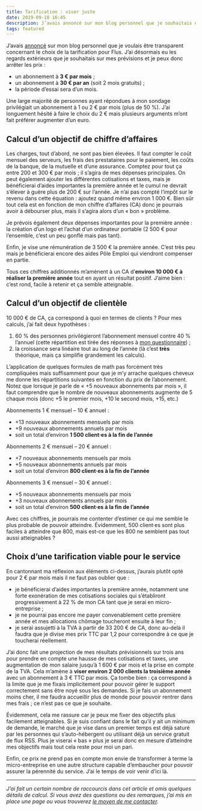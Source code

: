 ```yaml
---
title: Tarification : viser juste
date: 2019-09-10 16:45
description: J’avais annoncé sur mon blog personnel que je souhaitais être transparent concernant le choix de la tarification pour Flus. J’ai désormais eu les regards extérieurs que je souhaitais sur mes prévisions et je peux donc arrêter les prix.
tags: featured
---
```


J’avais [annoncé](https://marienfressinaud.fr/mon-futur-service-de-veille.html)
sur mon blog personnel que je voulais être transparent concernant le choix
de la tarification pour Flus. J’ai désormais eu les regards extérieurs que je
souhaitais sur mes prévisions et je peux donc arrêter les prix :

- un abonnement à **3 € par mois** ;
- un abonnement à **30 € par an** (soit 2 mois gratuits) ;
- la période d’essai sera d’un mois.

Une large majorité de personnes ayant répondues à mon sondage privilégiait un
abonnement à 1 ou 2 € par mois (plus de 50 %). J’ai longuement hésité à faire
le choix du 2 € mais plusieurs arguments m’ont fait préférer augmenter d’un euro.

## Calcul d’un objectif de chiffre d’affaires

Les charges, tout d’abord, ne sont pas bien élevées. Il faut compter le coût
mensuel des serveurs, les frais des prestataires pour le paiement, les coûts de
la banque, de la mutuelle et d’une assurance. Comptez pour tout ça entre 200 et
300 € par mois ; il s’agira de mes dépenses principales. On peut également
ajouter les différentes cotisations et taxes, mais je bénéficierai d’aides
importantes la première année et le cumul ne devrait s’élever à guère plus de
200 € sur l’année. Je n’ai pas compté l’impôt sur le revenu dans cette
équation : ajoutez quand même environ 1 000 €. Bien sûr tout cela est en
fonction de mon chiffre d’affaires (<abbr>CA</abbr>) donc je pourrais avoir à
débourser plus, mais il s’agira alors d’un « bon » problème.

Je prévois également deux dépenses importantes pour la première année : la
création d’un logo et l’achat d’un ordinateur portable (2 500 € pour
l’ensemble, c’est un peu gonflé mais pas tant).

Enfin, je vise une rémunération de 3 500 € la première année. C’est très peu
mais je bénéficierai encore des aides Pôle Emploi qui viendront compenser en
partie.

Tous ces chiffres additionnés m’amènent à un <abbr>CA</abbr> d’**environ
10 000 € à réaliser la première année** tout en ayant un résultat positif.
J’aime bien : c’est rond, facile à retenir et ça semble atteignable.

## Calcul d’un objectif de clientèle

10 000 € de <abbr>CA</abbr>, ça correspond à quoi en termes de clients ? Pour
mes calculs, j’ai fait deux hypothèses :

1. 60 % des personnes privilégieront l’abonnement mensuel contre 40 % l’annuel
   (cette répartition est tirée des réponses à [mon questionnaire](https://marienfressinaud.fr/questionnaire-agregateurs-dactualite.html)) ;
2. la croissance sera linéaire tout au long de l’année (là c’est **très**
   théorique, mais ça simplifie grandement les calculs).

L’application de quelques formules de math pas forcément très compliquées mais
suffisamment pour que je m’y arrache quelques cheveux me donne les répartitions
suivantes en fonction du prix de l’abonnement. Notez que lorsque je parle de
« +5 nouveaux abonnements par mois », il faut comprendre que le nombre de
nouveaux abonnements augmente de 5 chaque mois (donc +5 le premier mois, +10 le
second mois, +15, etc.)

Abonnements 1 € mensuel – 10 € annuel :

- +13 nouveaux abonnements mensuels par mois
- +9 nouveaux abonnements annuels par mois
- soit un total d’environ **1 500 client·es à la fin de l’année**

Abonnements 2 € mensuel – 20 € annuel :

- +7 nouveaux abonnements mensuels par mois
- +5 nouveaux abonnements annuels par mois
- soit un total d’environ **800 client·es à la fin de l’année**

Abonnements 3 € mensuel – 30 € annuel :

- +5 nouveaux abonnements mensuels par mois
- +3 nouveaux abonnements annuels par mois
- soit un total d’environ **500 client·es à la fin de l’année**

Avec ces chiffres, je pourrais me contenter d’estimer ce qui me semble le plus
probable de pouvoir atteindre. Évidemment, 500 client·es sont plus faciles à
atteindre que 800, mais est-ce que les 800 ne semblent pas tout aussi
atteignables ?

## Choix d’une tarification viable pour le service

En cantonnant ma réflexion aux éléments ci-dessus, j’aurais plutôt opté pour
2 € par mois mais il ne faut pas oublier que :

- je bénéficierai d’aides importantes la première année, notamment une forte
  exonération de mes cotisations sociales qui s’établiront progressivement à
  22 % de mon <abbr>CA</abbr> tant que je serai en micro-entreprise ;
- je ne pourrai pas encore me payer convenablement cette première année et mes
  allocations chômage toucheront ensuite à leur fin ;
- je serai assujetti à la <abbr>TVA</abbr> à partir de 33 200 € de <abbr>CA</abbr>,
  donc au-delà il faudra que je divise mes prix <abbr>TTC</abbr> par 1,2 pour
  correspondre à ce que je toucherai réellement.

J’ai donc fait une projection de mes résultats prévisionnels sur trois ans pour
prendre en compte une hausse de mes cotisations et taxes, une augmentation de
mon salaire jusqu’à 1 600 € par mois et la prise en compte de la
<abbr>TVA</abbr>. Cela m’amène à **viser environ 2 000 clients la troisième
année** avec un abonnement à 3 € <abbr>TTC</abbr> par mois. Ça tombe bien : ça
correspond à la limite que je me fixais implicitement pour pouvoir gérer le
support correctement sans être noyé sous les demandes. Si je fais un abonnement
moins cher, il me faudra accueillir plus de monde pour pouvoir rentrer dans mes
frais ; ce n’est pas ce que je souhaite.

Évidemment, cela me rassure car je peux me fixer des objectifs plus facilement
atteignables. Si je suis confiant dans le fait qu’il y ait un minimum de
demande, le marché que je vise dans un premier temps est déjà saturé par les
personnes qui s’auto-hébergent ou utilisant déjà un service gratuit de flux
<abbr>RSS</abbr>. Plus je viserai « bas » plus je serai donc en mesure
d’atteindre mes objectifs mais tout cela reste pour moi un pari.

Enfin, ce prix ne prend pas en compte mon envie de transformer à terme la
micro-entreprise en une autre structure capable d’embaucher pour pouvoir
assurer la pérennité du service. J’ai le temps de voir venir d’ici là.

---

_J’ai fait un certain nombre de raccourcis dans cet article et omis quelques
détails de calcul. Si vous avez des questions ou des remarques, j’ai mis en
place une page ou vous trouverez [le moyen de me contacter](https://flus.fr/contact)._
